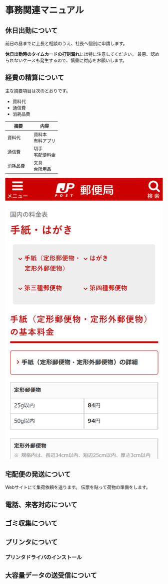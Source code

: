 # 事務関連マニュアル
## 休日出勤について
前日の昼までに上長と相談のうえ、社長へ個別に申請します。

**休日出勤時のタイムカードの打刻漏れ**には特に注意してください。
最悪、認められないケースも発生するので、慎重に対応をお願いします。

## 経費の精算について
主な摘要項目は次のとおりです。
- 資料代
- 通信費
- 消耗品費

|摘要　|内容
|--|--
|資料代　|資料本<br>有料アプリ
|通信費　|切手<br>宅配便料金
|消耗品費　|文具<br>台所用品

![切手代](img/one_price.png)

## 宅配便の発送について
Webサイトにて集荷依頼を送ります。
伝票を貼って荷物の準備をします。
## 電話、来客対応について
## ゴミ収集について
## プリンタについて
### プリンタドライバのインストール
## 大容量データの送受信について